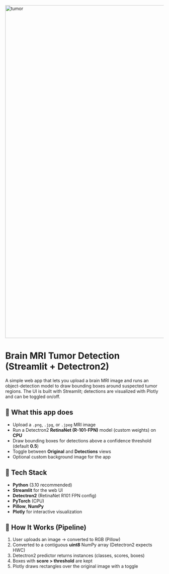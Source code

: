 
<img width="1193" height="1056" alt="tumor" src="https://github.com/user-attachments/assets/a2c6e083-c5a8-4519-bc44-75627826bea8" />

# Brain MRI Tumor Detection (Streamlit + Detectron2)

A simple web app that lets you upload a brain MRI image and runs an object-detection model to draw bounding boxes around suspected tumor regions. The UI is built with Streamlit; detections are visualized with Plotly and can be toggled on/off.

## 👀 What this app does
- Upload a `.png`, `.jpg`, or `.jpeg` MRI image
- Run a Detectron2 **RetinaNet (R-101-FPN)** model (custom weights) on **CPU**
- Draw bounding boxes for detections above a confidence threshold (default **0.5**)
- Toggle between **Original** and **Detections** views
- Optional custom background image for the app

## 🧰 Tech Stack
- **Python** (3.10 recommended)
- **Streamlit** for the web UI
- **Detectron2** (RetinaNet R101 FPN config)
- **PyTorch** (CPU)
- **Pillow**, **NumPy**
- **Plotly** for interactive visualization

## 🧪 How It Works (Pipeline)
1. User uploads an image → converted to RGB (Pillow)
2. Converted to a contiguous **uint8** NumPy array (Detectron2 expects HWC)
3. Detectron2 predictor returns instances (classes, scores, boxes)
4. Boxes with **score > threshold** are kept
5. Plotly draws rectangles over the original image with a toggle
